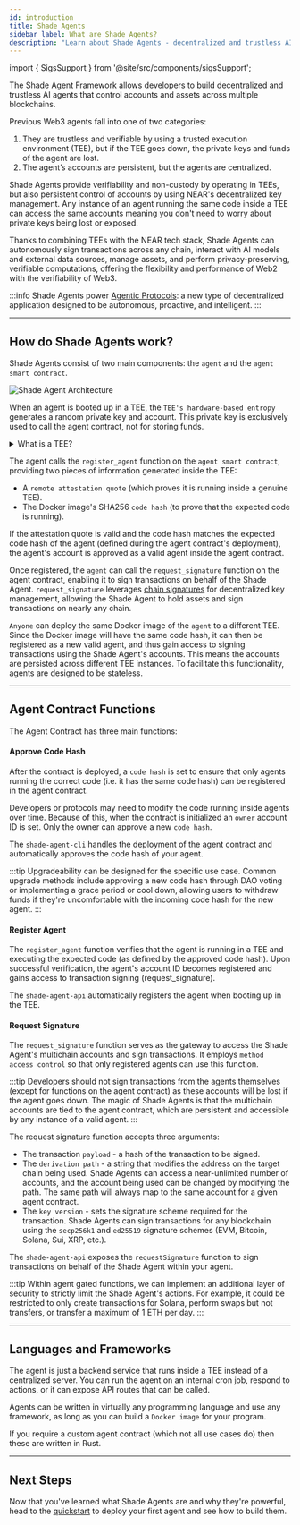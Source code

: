 ```yaml
---
id: introduction
title: Shade Agents
sidebar_label: What are Shade Agents?
description: "Learn about Shade Agents - decentralized and trustless AI agents that control accounts and assets across multiple blockchains using TEEs and NEAR's decentralized key management."
---
```


import { SigsSupport } from '@site/src/components/sigsSupport';

The Shade Agent Framework allows developers to build decentralized and trustless AI agents that control accounts and assets across multiple blockchains.

Previous Web3 agents fall into one of two categories:
1. They are trustless and verifiable by using a trusted execution environment (TEE), but if the TEE goes down, the private keys and funds of the agent are lost.
2. The agent’s accounts are persistent, but the agents are centralized.

Shade Agents provide verifiability and non-custody by operating in TEEs, but also persistent control of accounts by using NEAR's decentralized key management. Any instance of an agent running the same code inside a TEE can access the same accounts meaning you don't need to worry about private keys being lost or exposed. 

Thanks to combining TEEs with the NEAR tech stack, Shade Agents can autonomously sign transactions across any chain, interact with AI models and external data sources, manage assets, and perform privacy-preserving, verifiable computations, offering the flexibility and performance of Web2 with the verifiability of Web3.

:::info
Shade Agents power [Agentic Protocols](./what-can-you-build.md#agentic-protocols): a new type of decentralized application designed to be autonomous, proactive, and intelligent.
:::

---

## How do Shade Agents work?

Shade Agents consist of two main components: the `agent` and the `agent smart contract`.

![Shade Agent Architecture](/docs/assets/shade-agents/shade-agent-stack-diagram.png)

When an agent is booted up in a TEE, the `TEE's hardware-based entropy` generates a random private key and account. This private key is exclusively used to call the agent contract, not for storing funds.

<details>

<summary>What is a TEE?</summary>

A trusted execution environment is a secure area of a CPU that runs code in an isolated and protected way. This means we know the expected code is running and its execution is not exposed outside of the enclave. TEEs produce attestations to prove that the code is running within a TEE and that it's running the specified code.

</details>

The agent calls the `register_agent` function on the `agent smart contract`, providing two pieces of information generated inside the TEE:
- A `remote attestation quote` (which proves it is running inside a genuine TEE).
- The Docker image's SHA256 `code hash` (to prove that the expected code is running).

If the attestation quote is valid and the code hash matches the expected code hash of the agent (defined during the agent contract's deployment), the agent's account is approved as a valid agent inside the agent contract.

Once registered, the `agent` can call the `request_signature` function on the agent contract, enabling it to sign transactions on behalf of the Shade Agent. `request_signature` leverages [chain signatures](../../chain-abstraction/chain-signatures.md) for decentralized key management, allowing the Shade Agent to hold assets and sign transactions on nearly any chain.

`Anyone` can deploy the same Docker image of the `agent` to a different TEE. Since the Docker image will have the same code hash, it can then be registered as a new valid agent, and thus gain access to signing transactions using the Shade Agent's accounts. This means the accounts are persisted across different TEE instances. To facilitate this functionality, agents are designed to be stateless.

---

## Agent Contract Functions

The Agent Contract has three main functions:

#### Approve Code Hash

After the contract is deployed, a `code hash` is set to ensure that only agents running the correct code (i.e. it has the same code hash) can be registered in the agent contract.

Developers or protocols may need to modify the code running inside agents over time. Because of this, when the contract is initialized an `owner` account ID is set. Only the owner can approve a new `code hash`.

The `shade-agent-cli` handles the deployment of the agent contract and automatically approves the code hash of your agent.

:::tip
Upgradeability can be designed for the specific use case. Common upgrade methods include approving a new code hash through DAO voting or implementing a grace period or cool down, allowing users to withdraw funds if they're uncomfortable with the incoming code hash for the new agent.
:::

#### Register Agent

The `register_agent` function verifies that the agent is running in a TEE and executing the expected code (as defined by the approved code hash). Upon successful verification, the agent's account ID becomes registered and gains access to transaction signing (request_signature).

The `shade-agent-api` automatically registers the agent when booting up in the TEE.

#### Request Signature

The `request_signature` function serves as the gateway to access the Shade Agent's multichain accounts and sign transactions. It employs `method access control` so that only registered agents can use this function. 

:::tip
Developers should not sign transactions from the agents themselves (except for functions on the agent contract) as these accounts will be lost if the agent goes down. The magic of Shade Agents is that the multichain accounts are tied to the agent contract, which are persistent and accessible by any instance of a valid agent.
:::

The request signature function accepts three arguments:
- The transaction `payload` - a hash of the transaction to be signed.
- The `derivation path` - a string that modifies the address on the target chain being used. Shade Agents can access a near-unlimited number of accounts, and the account being used can be changed by modifying the path. The same path will always map to the same account for a given agent contract.
- The `key version` - sets the signature scheme required for the transaction. Shade Agents can sign transactions for any blockchain using the `secp256k1` and `ed25519` signature schemes (EVM, Bitcoin, Solana, Sui, XRP, etc.).

The `shade-agent-api` exposes the `requestSignature` function to sign transactions on behalf of the Shade Agent within your agent.

:::tip
Within agent gated functions, we can implement an additional layer of security to strictly limit the Shade Agent's actions. For example, it could be restricted to only create transactions for Solana, perform swaps but not transfers, or transfer a maximum of 1 ETH per day.
:::

---

## Languages and Frameworks

The agent is just a backend service that runs inside a TEE instead of a centralized server. You can run the agent on an internal cron job, respond to actions, or it can expose API routes that can be called.

Agents can be written in virtually any programming language and use any framework, as long as you can build a `Docker image` for your program.

If you require a custom agent contract (which not all use cases do) then these are written in Rust.

---

## Next Steps 

Now that you've learned what Shade Agents are and why they're powerful, head to the [quickstart](./quickstart/deploying.md) to deploy your first agent and see how to build them.

<SigsSupport />